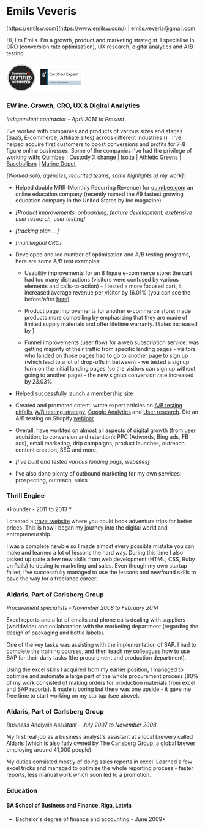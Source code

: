 # Emils Veveris 

[https://emilsw.com](https://www.emilsw.com/) | emils.veveris@gmail.com 

Hi, I'm Emils. I'm a growth, product and marketing strategist. I specialise in CRO (conversion rate optimisation), UX research, digital analytics and A/B testing.    

<img src="/images/cr.jpg" width="200">

### EW inc. Growth, CRO, UX & Digital Analytics 

*Independent contractor - April 2014 to Present*

I've worked with companies and products of various sizes and stages (SaaS, E-commerce, Affiliate sites) acroos different industries () . I've helped acquire first customers to boost conversions and profits for 7-8 figure online businesses. Some of the companies I’ve had the privilege of working with: [Quimbee](https://www.quimbee.com/) | [Custody X change](https://www.custodyxchange.com/) | [Isolta](https://www.isolta.fi/) | [Athletic Greens](https://athleticgreens.com) | [Baseballism](https://www.baseballism.com/) | [Marine Depot](https://www.marinedepot.com/)

*[Worked solo, agencies, recurited teams, some highlights of my work]:*

* Helped double MRR (Monthly Recurring Revenue) for [quimbee.com](https://www.quimbee.com/) an online education company (recently named the #9 fastest growing education company in the United States by Inc magazine)

* *[Product improvements: onboarding, feature development, exetensive user research, user testing]*

* *[tracking plan ...]*

* *[multilingual CRO]*

* Developed and led number of optimisation and A/B testing programs, here are some A/B test examples: 

  * Usability improvements for an 8 figure e-commerce store: the cart had too many distractions (visitors were confused by various elements and calls-to-action) - I tested a more focused cart, it increased average revenue per visitor by 16.01% (you can see the before/after [here](https://www.goodui.org/evidence/test029))
  
  * Product page improvements for another e-commerce store: made products more compelling by emphasising that they are made of limited supply materials and offer lifetime warranty. [Sales increased by  ]
  
  * Funnel improvements (user flow) for a web subscription service: was getting majority of their traffic from specific landing pages - visitors who landed on those pages had to go to another page to sign up (which lead to a lot of drop-offs in between) - we tested a signup form on the initial landing pages (so the visitors can sign up without going to another page) - the new signup conversion rate increased by 23.03%    
  
* [Helped successfully launch a membership site](https://leavingworkbehind.com/membership-site-case-study/) 

* Created and promoted cotent: wrote expert articles on [A/B testing pitfalls](https://www.shopify.com/partners/blog/thinking-about-a-b-testing-for-your-client-read-this-first), [A/B testing strategy](), [Google Analytics](http://acquireconvert.com/shopify-analytics/) and [User research](https://lesschurn.io/saas-churn-university/getting-more-information). Did an A/B testing on Shopify [webinar](https://www.convert.com/academy/choose-b-testing-strategy-shopify-store/) 

* Overall, have workted on almost all aspects of digital growth (from user aquisition, to conversion and retention): PPC (Adwords, Bing ads, FB ads), email marketing, drip campaigns, product launches, outreach, content creation, SEO and more.

* *[I've built and tested various landing pags, websites]* 

* I've also done plenty of outbound marketing for my own services: prospecting, outreach, sales 


### Thrill Engine

*Founder - 2011 to 2013 *

I created a [travel website]() where you could book adventure trips for better prices. This is how I began my journey into the digital world and entrepreneurship.

I was a complete newbie so I made almost every possible mistake you can make and learned a lot of lessons the hard way. During this time I also picked up quite a few new skills from web development (HTML, CSS, Ruby on Rails) to desing to marketing and sales. Even though my own startup failed, I've successfully managed to use the lessons and newfound skills to pave the way for a freelance career.

### Aldaris, Part of Carlsberg Group 
*Procurement specialists - November 2008 to February 2014* 

Excel reports and a lot of emails and phone calls dealing with suppliers (worldwide) and collaboration with the marketing department (regarding the design of packaging and bottle labels). 

One of the key tasks was assisting with the implementation of SAP. I had to complete the training courses, and then teach my colleagues how to use SAP for their daily tasks (the procurement and production department).

Using the excel skills I acquired from my earlier position, I managed to optimize and automate a large part of the whole procurement process (80% of my work consisted of making orders for production materials from excel and SAP reports). It made it boring but there was one upside - it gave me free time to start working on my startup (see above).

### Aldaris, Part of Carlsberg Group
*Business Analysis Assistant - July 2007 to November 2008*

My first real job as a business analyst's assistant at a local brewery called Aldaris (which is also fully owned by The Carlsberg Group, a global brewer employing around 41,000 people).

My duties consisted mostly of doing sales reports in excel. Learned a few excel tricks and managed to optimize the whole reporting process - faster reports, less manual work which soon led to a promotion.

### Education

#### BA School of Business and Finance, Riga, Latvia
* Bachelor's degree of finance and accounting - June 2009*
